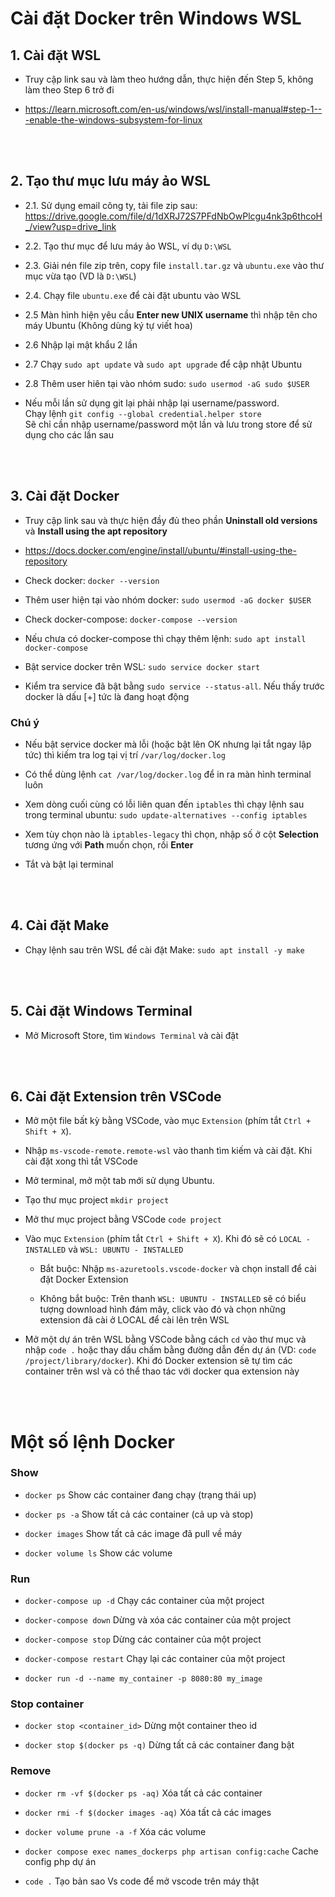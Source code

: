 # Cài đặt Docker trên Windows WSL

## 1. Cài đặt WSL

- Truy cập link sau và làm theo hướng dẫn, thực hiện đến Step 5, không làm theo Step 6 trở đi

- https://learn.microsoft.com/en-us/windows/wsl/install-manual#step-1---enable-the-windows-subsystem-for-linux

<br>
<br>

## 2. Tạo thư mục lưu máy ảo WSL

- 2.1. Sử dụng email công ty, tải file zip sau: https://drive.google.com/file/d/1dXRJ72S7PFdNbOwPlcgu4nk3p6thcoH_/view?usp=drive_link

- 2.2. Tạo thư mục để lưu máy ảo WSL, ví dụ `D:\WSL`

- 2.3. Giải nén file zip trên, copy file `install.tar.gz` và `ubuntu.exe` vào thư mục vừa tạo (VD là `D:\WSL`)

- 2.4. Chạy file `ubuntu.exe` để cài đặt ubuntu vào WSL

- 2.5 Màn hình hiện yêu cầu **Enter new UNIX username** thì nhập tên cho máy Ubuntu (Không dùng ký tự viết hoa)

- 2.6 Nhập lại mật khẩu 2 lần

- 2.7 Chạy `sudo apt update` và `sudo apt upgrade` để cập nhật Ubuntu

- 2.8 Thêm user hiên tại vào nhóm sudo: `sudo usermod -aG sudo $USER`

- Nếu mỗi lần sử dụng git lại phải nhập lại username/password. <br>
Chạy lệnh `git config --global credential.helper store` <br>
Sẽ chỉ cần nhập username/password một lần và lưu trong store để sử dụng cho các lần sau

<br>
<br>

## 3. Cài đặt Docker

- Truy cập link sau và thực hiện đầy đủ theo phần **Uninstall old versions** và **Install using the apt repository**

- https://docs.docker.com/engine/install/ubuntu/#install-using-the-repository

- Check docker: `docker --version`

- Thêm user hiện tại vào nhóm docker: `sudo usermod -aG docker $USER`

- Check docker-compose: `docker-compose --version`

- Nếu chưa có docker-compose thì chạy thêm lệnh: `sudo apt install docker-compose`

- Bật service docker trên WSL: `sudo service docker start`

- Kiểm tra service đã bật bằng  `sudo service --status-all`. Nếu thấy trước docker là dấu [+] tức là đang hoạt động

### Chú ý

- Nếu bật service docker mà lỗi (hoặc bật lên OK nhưng lại tắt ngay lập tức) thì kiếm tra log tại vị trí `/var/log/docker.log`

- Có thể dùng lệnh `cat /var/log/docker.log` để in ra màn hình terminal luôn

- Xem dòng cuối cùng có lỗi liên quan đến `iptables` thì chạy lệnh sau trong terminal ubuntu:
`sudo update-alternatives --config iptables`

- Xem tùy chọn nào là `iptables-legacy` thì chọn, nhập số ở cột **Selection** tương ứng với **Path** muốn chọn, rồi **Enter**

- Tắt và bật lại terminal


<br>
<br>

## 4. Cài đặt Make

* Chạy lệnh sau trên WSL để cài đặt Make: `sudo apt install -y make`

<br>
<br>

## 5. Cài đặt Windows Terminal

- Mở Microsoft Store, tìm `Windows Terminal` và cài đặt

<br>
<br>

## 6. Cài đặt Extension trên VSCode

- Mở một file bất kỳ bằng VSCode, vào mục `Extension` (phím tắt `Ctrl + Shift + X`).

- Nhập `ms-vscode-remote.remote-wsl` vào thanh tìm kiếm và cài đặt. Khi cài đặt xong thì tắt VSCode

- Mở terminal, mở một tab mới sử dụng Ubuntu. 

- Tạo thư mục project `mkdir project`

- Mở thư mục project bằng VSCode `code project`

- Vào mục `Extension` (phím tắt `Ctrl + Shift + X`). Khi đó sẽ có `LOCAL - INSTALLED` và `WSL: UBUNTU - INSTALLED`

    + Bắt buộc: Nhập `ms-azuretools.vscode-docker` và chọn install để cài đặt Docker Extension

    + Không bắt buộc: Trên thanh `WSL: UBUNTU - INSTALLED` sẽ có biểu tượng download hình đám mây, click vào đó và chọn những extension đã cài ở LOCAL để cài lên trên WSL

- Mở một dự án trên WSL bằng VSCode bằng cách `cd` vào thư mục và nhập `code .` hoặc thay dấu chấm bằng đường dẫn đến dự án (VD: `code /project/library/docker`). Khi đó Docker extension sẽ tự tìm các container trên wsl và có thể thao tác với docker qua extension này

<br>
<br>

# Một số lệnh Docker

### Show

- `docker ps` Show các container đang chạy (trạng thái up)

- `docker ps -a` Show tất cả các container (cả up và stop)

- `docker images` Show tất cả các image đã pull về máy

- `docker volume ls` Show các volume

### Run

- `docker-compose up -d` Chạy các container của một project

- `docker-compose down` Dừng và xóa các container của một project

- `docker-compose stop` Dừng các container của một project

- `docker-compose restart` Chạy lại các container của một project

- `docker run -d --name my_container -p 8080:80 my_image`

### Stop container

- `docker stop <container_id>` Dừng một container theo id

- `docker stop $(docker ps -q)` Dừng tất cả các container đang bật

### Remove

- `docker rm -vf $(docker ps -aq)` Xóa tất cả các container

- `docker rmi -f $(docker images -aq)` Xóa tất cả các images

- `docker volume prune -a -f` Xóa các volume

- `docker compose exec names_dockerps php artisan config:cache` Cache config php dự án

- `code .` Tạo bản sao Vs code để mở vscode trên máy thật
